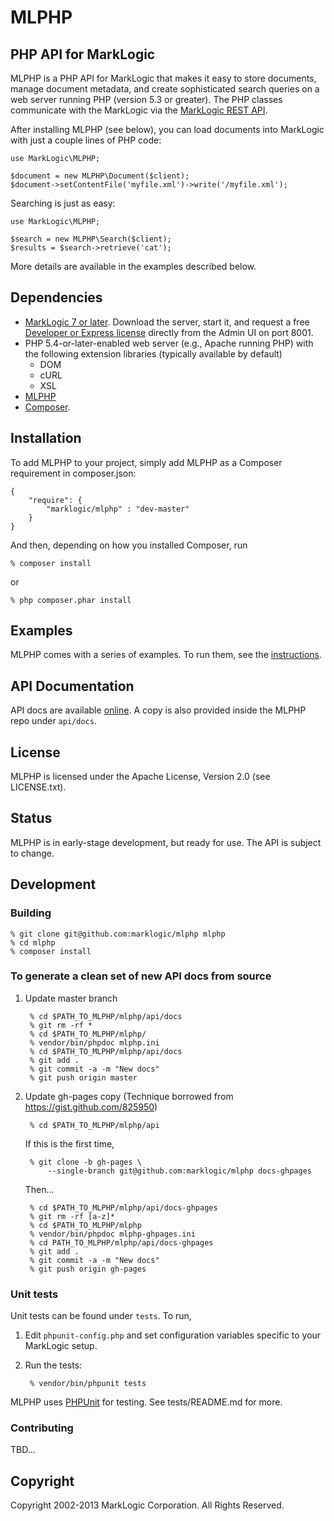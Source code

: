 # MLPHP

## PHP API for MarkLogic

MLPHP is a PHP API for MarkLogic that makes it easy to store documents, manage document metadata, and create sophisticated search queries on a web server running PHP (version 5.3 or greater). The PHP classes communicate with the MarkLogic via the [MarkLogic REST API](http://developer.marklogic.com/learn/rest).

After installing MLPHP (see below), you can load documents into
MarkLogic with just a couple lines of PHP code:

    use MarkLogic\MLPHP;

    $document = new MLPHP\Document($client);
    $document->setContentFile('myfile.xml')->write('/myfile.xml');

Searching is just as easy:

    use MarkLogic\MLPHP;

    $search = new MLPHP\Search($client);
    $results = $search->retrieve('cat');

More details are available in the examples described below.

## Dependencies

* [MarkLogic 7 or later](http://developer.marklogic.com/products).  Download the server, start it, and request a free [Developer or Express license](http://developer.marklogic.com/licensing) directly from the Admin UI on port 8001.
* PHP 5.4-or-later-enabled web server (e.g., Apache running PHP) with the following extension libraries (typically available by default)
	* DOM
	* cURL
	* XSL
* [MLPHP](https://github.com/marklogic/mlphp)
* [Composer](http://getcomposer.org).

## Installation
To add MLPHP to your project, simply add MLPHP as a Composer requirement in composer.json:

    {
        "require": {
            "marklogic/mlphp" : "dev-master"
        }
    }

And then, depending on how you installed Composer, run

    % composer install

or

    % php composer.phar install


## Examples
MLPHP comes with a series of examples. To run them, see the [instructions](https://github.com/marklogic/mlphp/blob/master/examples/README.md).

## API Documentation
API docs are available [online](http://marklogic.github.io/mlphp).  A copy is also provided inside the MLPHP repo under `api/docs`.

## License
MLPHP is licensed under the Apache License, Version 2.0 (see LICENSE.txt).

## Status
MLPHP is in early-stage development, but ready for use.  The API is subject to change.

## Development

### Building

    % git clone git@github.com:marklogic/mlphp mlphp
    % cd mlphp
    % composer install

### To generate a clean set of new API docs from source

1. Update master branch

        % cd $PATH_TO_MLPHP/mlphp/api/docs
        % git rm -rf *
        % cd $PATH_TO_MLPHP/mlphp/
        % vendor/bin/phpdoc mlphp.ini
        % cd $PATH_TO_MLPHP/mlphp/api/docs
        % git add .
        % git commit -a -m "New docs"
        % git push origin master

2. Update gh-pages copy  (Technique borrowed from https://gist.github.com/825950)

        % cd $PATH_TO_MLPHP/mlphp/api

   If this is the first time,

        % git clone -b gh-pages \
            --single-branch git@github.com:marklogic/mlphp docs-ghpages

   Then...

        % cd $PATH_TO_MLPHP/mlphp/api/docs-ghpages
        % git rm -rf [a-z]*
        % cd $PATH_TO_MLPHP/mlphp
        % vendor/bin/phpdoc mlphp-ghpages.ini
        % cd PATH_TO_MLPHP/mlphp/api/docs-ghpages
        % git add .
        % git commit -a -m "New docs"
        % git push origin gh-pages

### Unit tests
Unit tests can be found under `tests`. To run,

1. Edit `phpunit-config.php` and set configuration variables specific to your MarkLogic setup.
2. Run the tests:

        % vendor/bin/phpunit tests

MLPHP uses [PHPUnit](https://phpunit.de) for testing. See tests/README.md for more.

### Contributing
TBD...

## Copyright
Copyright 2002-2013 MarkLogic Corporation.  All Rights Reserved.

